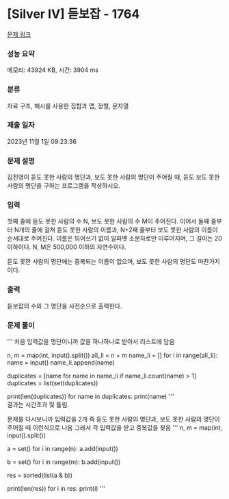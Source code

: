 # [Silver IV] 듣보잡 - 1764 

[문제 링크](https://www.acmicpc.net/problem/1764) 

### 성능 요약

메모리: 43924 KB, 시간: 3904 ms

### 분류

자료 구조, 해시를 사용한 집합과 맵, 정렬, 문자열

### 제출 일자

2023년 11월 1일 09:23:36

### 문제 설명

<p>김진영이 듣도 못한 사람의 명단과, 보도 못한 사람의 명단이 주어질 때, 듣도 보도 못한 사람의 명단을 구하는 프로그램을 작성하시오.</p>

### 입력 

 <p>첫째 줄에 듣도 못한 사람의 수 N, 보도 못한 사람의 수 M이 주어진다. 이어서 둘째 줄부터 N개의 줄에 걸쳐 듣도 못한 사람의 이름과, N+2째 줄부터 보도 못한 사람의 이름이 순서대로 주어진다. 이름은 띄어쓰기 없이 알파벳 소문자로만 이루어지며, 그 길이는 20 이하이다. N, M은 500,000 이하의 자연수이다.</p>

<p>듣도 못한 사람의 명단에는 중복되는 이름이 없으며, 보도 못한 사람의 명단도 마찬가지이다.</p>

### 출력 

 <p>듣보잡의 수와 그 명단을 사전순으로 출력한다.</p>

### 문제 풀이

'''
처음 입력값을 명단이니까 값을 하나하나로 받아서 리스트에 담음

n, m = map(int, input().split())
all_li = n + m
name_li = []
for i in range(all_li):
    name = input()
    name_li.append(name)

duplicates = [name for name in name_li if name_li.count(name) > 1]
duplicates = list(set(duplicates)) 

print(len(duplicates))
for name in duplicates:
    print(name)
'''    
결과는 시간초과 및 틀림. 

문제를 다시보니까 입력값을 2개 즉 듣도 못한 사람의 명단과, 보도 못한 사람의 명단이 주어질 때
이런식으로 나옴
그래서 각 입력값을 받고 중복값을 찾음
'''
n, m = map(int, input().split())

a = set()
for i in range(n):
    a.add(input())

b = set()
for i in range(m):
    b.add(input())

res = sorted(list(a & b))

print(len(res))
for i in res:
    print(i)
'''
